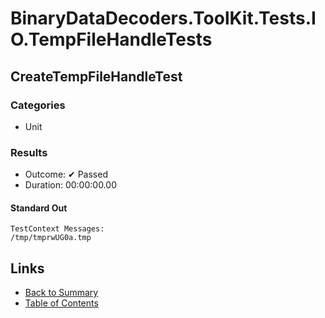 # BinaryDataDecoders.ToolKit.Tests.IO.TempFileHandleTests

## CreateTempFileHandleTest

### Categories

* Unit

### Results

* Outcome: ✔ Passed
* Duration: 00:00:00.00

#### Standard Out

```
TestContext Messages:
/tmp/tmprwUG0a.tmp
```

## Links

* [Back to Summary](../Summary.md)
* [Table of Contents](../../TOC.md)

